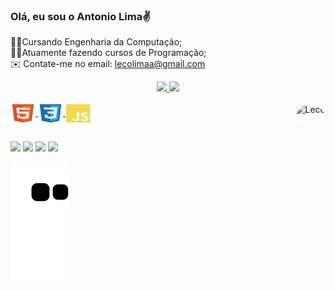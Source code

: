 ### Olá, eu sou o Antonio Lima✌️

👨‍🏫Cursando Engenharia da Computação;<br>
👨‍💻Atuamente fazendo cursos de Programação;<br>
✉️ Contate-me no email: lecolimaa@gmail.com

<div align="center">
  <a href="https://github.com/lecolimaa">
  <img height="180em" src="https://github-readme-stats.vercel.app/api?username=lecolimaa&show_icons=true&theme=dracula&include_all_commits=true&count_private=true"/>
  <img height="180em" src="https://github-readme-stats.vercel.app/api/top-langs/?username=lecolimaa&layout=compact&langs_count=7&theme=dracula"/>
</div>
<div style="display: inline_block"><br>
  <img align="center" alt="Rafa-HTML" height="30" width="40" src="https://raw.githubusercontent.com/devicons/devicon/master/icons/html5/html5-original.svg">
  <img align="center" alt="Rafa-CSS" height="30" width="40" src="https://raw.githubusercontent.com/devicons/devicon/master/icons/css3/css3-original.svg">
  <img align="center" alt="Rafa-Js" height="30" width="40" src="https://raw.githubusercontent.com/devicons/devicon/master/icons/javascript/javascript-plain.svg">
  <img align="right" alt="Leco" height="150" style="border-radius:50px;" src="https://yt3.ggpht.com/a/AATXAJzCSxGEK4jWDeT6ajNemna_H0vmQaS7kdAYbg=s900-c-k-c0xffffffff-no-rj-mo">
</div>
  
  ##
 
<div> 
  <a href="https://www.youtube.com/lecolima96" target="_blank"><img src="https://img.shields.io/badge/YouTube-FF0000?style=for-the-badge&logo=youtube&logoColor=white" target="_blank"></a>
 	<a href="https://www.twitch.tv/" target="_blank"><img src="https://img.shields.io/badge/Twitch-9146FF?style=for-the-badge&logo=twitch&logoColor=white" target="_blank"></a>
  <a href = "mailto:lecolimaa@gmail.com"><img src="https://img.shields.io/badge/-Gmail-%23333?style=for-the-badge&logo=gmail&logoColor=white" target="_blank"></a>
  <a href="https://www.linkedin.com/in/antoniolimaa/" target="_blank"><img src="https://img.shields.io/badge/-LinkedIn-%230077B5?style=for-the-badge&logo=linkedin&logoColor=white" target="_blank"></a> 
 
  ![Snake animation](https://github.com/lecolimaa/lecolimaa/blob/output/github-contribution-grid-snake.svg)
 
</div>
